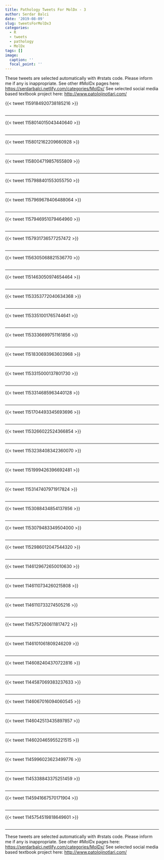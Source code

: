 ```yaml
---
title: Pathology Tweets For MolDx - 3
author: Serdar Balci
date: '2019-08-09'
slug: tweetsForMolDx3
categories:
  - R
  - tweets
  - pathology
  - MolDx
tags: []
image:
  caption: ''
  focal_point: ''
---
```



These tweets are selected automatically with #rstats code. Please inform me if any is inappropriate.
See other #MolDx pages here: https://serdarbalci.netlify.com/categories/MolDx/ 
See selected social media based textbook project here: http://www.patolojinotlari.com/

{{< tweet 1159184920738185216 >}}
<br>
<br>
<hr>
{{< tweet 1158014015043440640 >}}
<br>
<br>
<hr>
{{< tweet 1158012162209660928 >}}
<br>
<br>
<hr>
{{< tweet 1158004719857655809 >}}
<br>
<br>
<hr>
{{< tweet 1157988401553055750 >}}
<br>
<br>
<hr>
{{< tweet 1157969678406488064 >}}
<br>
<br>
<hr>
{{< tweet 1157946951079464960 >}}
<br>
<br>
<hr>
{{< tweet 1157931736577257472 >}}
<br>
<br>
<hr>
{{< tweet 1156305068821536770 >}}
<br>
<br>
<hr>
{{< tweet 1151463050974654464 >}}
<br>
<br>
<hr>
{{< tweet 1153353772040634368 >}}
<br>
<br>
<hr>
{{< tweet 1153351001765744641 >}}
<br>
<br>
<hr>
{{< tweet 1153336699751161856 >}}
<br>
<br>
<hr>
{{< tweet 1151830693963603968 >}}
<br>
<br>
<hr>
{{< tweet 1153315000137801730 >}}
<br>
<br>
<hr>
{{< tweet 1153314685963440128 >}}
<br>
<br>
<hr>
{{< tweet 1151704493345693696 >}}
<br>
<br>
<hr>
{{< tweet 1153266022524366854 >}}
<br>
<br>
<hr>
{{< tweet 1153238408342360070 >}}
<br>
<br>
<hr>
{{< tweet 1151999426396692481 >}}
<br>
<br>
<hr>
{{< tweet 1153147407971917824 >}}
<br>
<br>
<hr>
{{< tweet 1153088434854137856 >}}
<br>
<br>
<hr>
{{< tweet 1153079483349504000 >}}
<br>
<br>
<hr>
{{< tweet 1152986012047544320 >}}
<br>
<br>
<hr>
{{< tweet 1146129672650010630 >}}
<br>
<br>
<hr>
{{< tweet 1146110734260215808 >}}
<br>
<br>
<hr>
{{< tweet 1146110733274505216 >}}
<br>
<br>
<hr>
{{< tweet 1145757260611817472 >}}
<br>
<br>
<hr>
{{< tweet 1146101061809246209 >}}
<br>
<br>
<hr>
{{< tweet 1146082404370722816 >}}
<br>
<br>
<hr>
{{< tweet 1144587069383237633 >}}
<br>
<br>
<hr>
{{< tweet 1146067016094060545 >}}
<br>
<br>
<hr>
{{< tweet 1146042513435897857 >}}
<br>
<br>
<hr>
{{< tweet 1146020465955221515 >}}
<br>
<br>
<hr>
{{< tweet 1145996023623499776 >}}
<br>
<br>
<hr>
{{< tweet 1145338843375251459 >}}
<br>
<br>
<hr>
{{< tweet 1145941667570171904 >}}
<br>
<br>
<hr>
{{< tweet 1145754519818649601 >}}
<br>
<br>
<hr>


These tweets are selected automatically with #rstats code. Please inform me if any is inappropriate.
See other #MolDx pages here: https://serdarbalci.netlify.com/categories/MolDx/ 
See selected social media based textbook project here: http://www.patolojinotlari.com/
